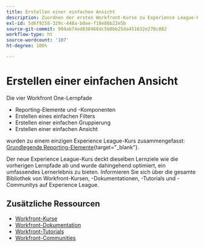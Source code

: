 ```yaml
---
title: Erstellen einer einfachen Ansicht
description: Zuordnen der ersten Workfront-Kurse zu Experience League-Kursen
exl-id: 5d6f9258-329c-448a-b0ae-f18e86b22e5b
source-git-commit: 904ab74ed838466dc5b0bb25da451632e270c882
workflow-type: ht
source-wordcount: '107'
ht-degree: 100%

---
```


# Erstellen einer einfachen Ansicht

Die vier Workfront One-Lernpfade

* Reporting-Elemente und -Komponenten
* Erstellen eines einfachen Filters
* Erstellen einer einfachen Gruppierung
* Erstellen einer einfachen Ansicht

wurden zu einem einzigen Experience League-Kurs zusammengefasst: [Grundlegende Reporting-Elemente](https://experienceleague.adobe.com/?recommended=Workfront-U-1-2022.1.reporting&amp;lang=de){target="_blank"}.

Der neue Experience League-Kurs deckt dieselben Lernziele wie die vorherigen Lernpfade ab und wurde dahingehend optimiert, ein umfassendes Lernerlebnis zu bieten.  Informieren Sie sich über die gesamte Bibliothek von Workfront-Kursen, -Dokumentationen, -Tutorials und -Communitys auf Experience League.

## Zusätzliche Ressourcen

* [Workfront-Kurse](https://experienceleague.adobe.com/?lang=de&amp;Solution=Workfront#courses)
* [Workfront-Dokumentation](https://experienceleague.adobe.com/docs/workfront.html?lang=de)
* [Workfront-Tutorials](https://experienceleague.adobe.com/docs/workfront-learn/tutorials-workfront/home.html?lang=de)
* [Workfront-Communities](https://experienceleaguecommunities.adobe.com/t5/workfront/ct-p/workfront)
